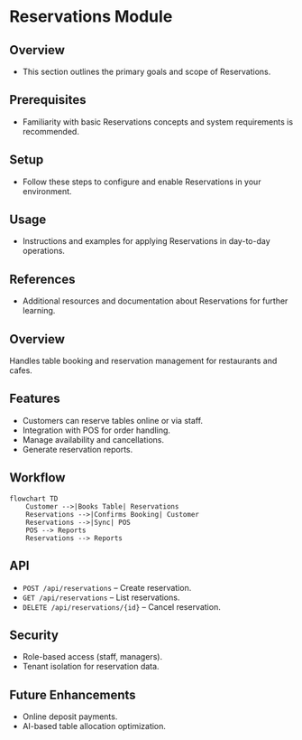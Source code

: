 # Reservations Module

## Overview
- This section outlines the primary goals and scope of Reservations.

## Prerequisites
- Familiarity with basic Reservations concepts and system requirements is recommended.

## Setup
- Follow these steps to configure and enable Reservations in your environment.

## Usage
- Instructions and examples for applying Reservations in day-to-day operations.

## References
- Additional resources and documentation about Reservations for further learning.


## Overview
Handles table booking and reservation management for restaurants and cafes.

## Features
- Customers can reserve tables online or via staff.  
- Integration with POS for order handling.  
- Manage availability and cancellations.  
- Generate reservation reports.  

## Workflow
```mermaid
flowchart TD
    Customer -->|Books Table| Reservations
    Reservations -->|Confirms Booking| Customer
    Reservations -->|Sync| POS
    POS --> Reports
    Reservations --> Reports
```

## API
- `POST /api/reservations` – Create reservation.  
- `GET /api/reservations` – List reservations.  
- `DELETE /api/reservations/{id}` – Cancel reservation.  

## Security
- Role-based access (staff, managers).  
- Tenant isolation for reservation data.  

## Future Enhancements
- Online deposit payments.  
- AI-based table allocation optimization.  
